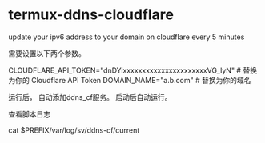 # termux-ddns-cloudflare
update your ipv6 address to your domain on cloudflare every 5 minutes


需要设置以下两个参数。

CLOUDFLARE_API_TOKEN="dnDYixxxxxxxxxxxxxxxxxxxxxxVG_lyN"  # 替换为你的 Cloudflare API Token
DOMAIN_NAME="a.b.com"                  # 替换为你的域名

运行后， 自动添加ddns_cf服务。 启动后自动运行。 

查看脚本日志

cat $PREFIX/var/log/sv/ddns-cf/current

